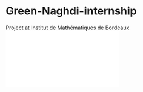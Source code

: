 # Green-Naghdi-internship
Project at Institut de Mathématiques de Bordeaux
![Effondrement gaussien](./gaussienne_fond_plat/SOL1D_proc0.70000.pdf "Effondrement gaussien")
